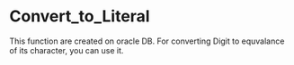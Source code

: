 # Convert_to_Literal
This function are created on oracle DB. For converting Digit to equvalance of its character, you can use it.
